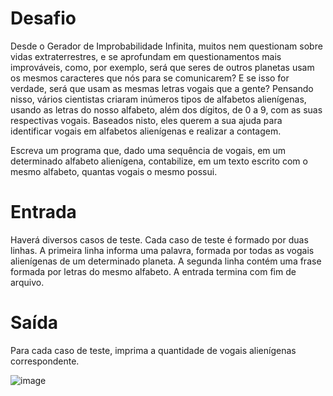 
# Desafio

Desde o Gerador de Improbabilidade Infinita, muitos nem questionam sobre vidas extraterrestres, e se aprofundam em questionamentos mais improváveis, como, por exemplo, será que seres de outros planetas usam os mesmos caracteres que nós para se comunicarem? E se isso for verdade, será que usam as mesmas letras vogais que a gente? Pensando nisso, vários cientistas criaram inúmeros tipos de alfabetos alienígenas, usando as letras do nosso alfabeto, além dos dígitos, de 0 a 9, com as suas respectivas vogais. Baseados nisto, eles querem a sua ajuda para identificar vogais em alfabetos alienígenas e realizar a contagem.

Escreva um programa que, dado uma sequência de vogais, em um determinado alfabeto alienígena, contabilize, em um texto escrito com o mesmo alfabeto, quantas vogais o mesmo possui.

# Entrada

Haverá diversos casos de teste. Cada caso de teste é formado por duas linhas. A primeira linha informa uma palavra, formada por todas as vogais alienígenas de um determinado planeta. A segunda linha contém uma frase formada por letras do mesmo alfabeto. A entrada termina com fim de arquivo.

# Saída

Para cada caso de teste, imprima a quantidade de vogais alienígenas correspondente.

![image](https://user-images.githubusercontent.com/76081229/177155784-881f78b1-2aa1-4ffd-a153-c08cd1c8b82e.png)
